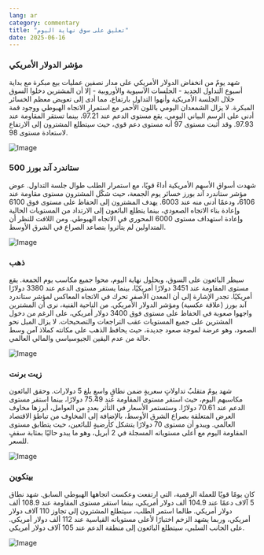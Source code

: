```yaml
---
lang: ar
category: commentary
title: "تعليق على سوق نهاية اليوم"
date: 2025-06-16
---
```


### مؤشر الدولار الأمريكي

شهد يومٌ من انخفاض الدولار الأمريكي على مدار نصفين عمليات بيع مبكرة مع بداية أسبوع التداول الجديد - الجلسات الآسيوية والأوروبية - إلا أن المشترين دخلوا السوق خلال الجلسة الأمريكية وأنهوا التداول بارتفاع، مما أدى إلى تعويض معظم الخسائر المبكرة. لا يزال الشمعدان اليومي باللون الأحمر مع استمرار الاتجاه الهبوطي ووجود قمة أدنى على الرسم البياني اليومي. يقع مستوى الدعم عند 97.21، بينما تستقر المقاومة عند 97.93. وقد أثبت مستوى 97 أنه مستوى دعم قوي، حيث سيتطلع المشترون إلى الارتفاع لاستعادة مستوى 98.

![Image](https://markleighedu.github.io/img/Jun-2025/16-Jun-2025/usdindex.jpg)

### ستاندرد آند بورز 500

شهدت أسواق الأسهم الأمريكية أداءً قويًا، مع استمرار الطلب طوال جلسة التداول. عوض مؤشر ستاندرد آند بورز خسائر يوم الجمعة، حيث شكّل المشترون مستوى مقاومة عند 6106، ودعمًا أدنى منه عند 6003. يهدف المشترون إلى الحفاظ على مستوى فوق 6100 وإعادة بناء الاتجاه الصعودي، بينما يتطلع البائعون إلى الارتداد من المستويات الحالية وإعادة استهداف مستوى 6000 المحوري في الاتجاه الهبوطي. ومن اللافت للنظر أن المتداولين لم يتأثروا بتصاعد الصراع في الشرق الأوسط.

![Image](https://markleighedu.github.io/img/Jun-2025/16-Jun-2025/sp500.jpg)

### ذهب

سيطر البائعون على السوق، وبحلول نهاية اليوم، محوا جميع مكاسب يوم الجمعة. يقع مستوى المقاومة عند 3451 دولارًا أمريكيًا، بينما يستقر مستوى الدعم عند 3380 دولارًا أمريكيًا. تجدر الإشارة إلى أن المعدن الأصفر تحرك في الاتجاه المعاكس لمؤشر ستاندرد آند بورز (علاقة عكسية) ومؤشر الدولار الأمريكي. من الناحية الفنية، نرى أن المشترين واجهوا صعوبة في الحفاظ على مستوى فوق 3400 دولار أمريكي، على الرغم من دخول المشترين على جميع المستويات عقب التراجعات والتصحيحات. لا يزال الميل نحو الصعود، وهو عرضة لموجة صعود جديدة، حيث يحافظ الذهب على مكانته كملاذ آمن وسط حالة من عدم اليقين الجيوسياسي والمالي العالمي.

![Image](https://markleighedu.github.io/img/Jun-2025/16-Jun-2025/gold.jpg)

### زيت برنت

شهد يومٌ متقلبٌ تداولاتٍ سعريةٍ ضمن نطاقٍ واسعٍ بلغ 5 دولارات. وحقق البائعون مكاسبهم اليوم، حيث استقر مستوى المقاومة عند 75.49 دولارًا، بينما استقر مستوى الدعم عند 70.61 دولارًا. وستستمر الأسعار في التأثر بعددٍ من العوامل، أبرزها مخاوف العرض المتعلقة بصراع الشرق الأوسط، بالإضافة إلى المخاوف من تباطؤ الاقتصاد العالمي. ويبدو أن مستوى 70 دولارًا يتشكل كأرضيةٍ للبائعين، حيث يتطابق مستوى المقاومة اليوم مع أعلى مستوياته المسجلة في 2 أبريل، وهو ما يبدو حاليًا بمثابة سقفٍ للسعر.

![Image](https://markleighedu.github.io/img/Jun-2025/16-Jun-2025/brentoil.jpg)

### بيتكوين

كان يومًا قويًا للعملة الرقمية، التي ارتفعت وعكست اتجاهها الهبوطي السابق. شهد نطاق 5 آلاف دعمًا عند 104.9 ألف دولار أمريكي، بينما استقر مستوى المقاومة عند 108.9 ألف دولار أمريكي. طالما استمر الطلب، سيتطلع المشترون إلى تجاوز 110 آلاف دولار أمريكي، وربما يشهد الزخم اختبارًا لأعلى مستوياته القياسية عند 112 ألف دولار أمريكي. على الجانب السلبي، سيتطلع البائعون إلى منطقة الدعم عند 105 آلاف دولار أمريكي.

![Image](https://markleighedu.github.io/img/Jun-2025/16-Jun-2025/bitcoin.jpg)

